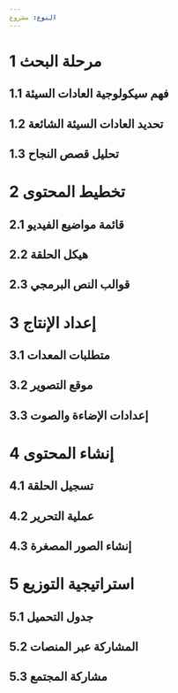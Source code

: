 ```yaml
---
النوع: مشروع
---
```

# 1 مرحلة البحث
## 1.1 فهم سيكولوجية العادات السيئة
## 1.2 تحديد العادات السيئة الشائعة 
## 1.3 تحليل قصص النجاح 

# 2 تخطيط المحتوى
## 2.1 قائمة مواضيع الفيديو
## 2.2 هيكل الحلقة
## 2.3 قوالب النص البرمجي

# 3 إعداد الإنتاج
## 3.1 متطلبات المعدات
## 3.2 موقع التصوير
## 3.3 إعدادات الإضاءة والصوت

# 4 إنشاء المحتوى
## 4.1 تسجيل الحلقة
## 4.2 عملية التحرير
## 4.3 إنشاء الصور المصغرة 

# 5 استراتيجية التوزيع
## 5.1 جدول التحميل
## 5.2 المشاركة عبر المنصات
## 5.3 مشاركة المجتمع
